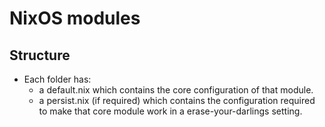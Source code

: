 # NixOS modules

## Structure

- Each folder has:
  - a default.nix which contains the core configuration of that
    module.
  - a persist.nix (if required) which contains the configuration
    required to make that core module work in a erase-your-darlings
    setting.
